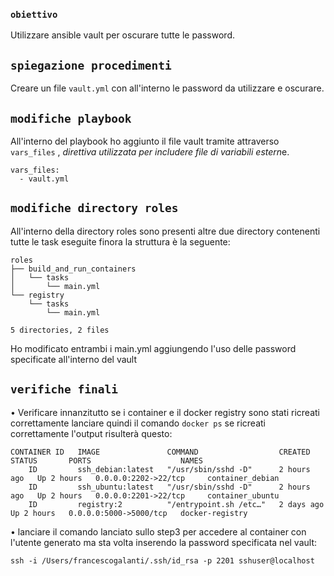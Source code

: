 ### **`obiettivo`**
Utilizzare ansible vault per oscurare tutte le password.

## `spiegazione procedimenti`

Creare un file `vault.yml` con all'interno le password da utilizzare e oscurare.

## `modifiche playbook`

All'interno del playbook ho aggiunto il file vault tramite attraverso `vars_files` , *direttiva utilizzata per includere file di variabili estern*e.

    vars_files:
      - vault.yml
## `modifiche directory roles`

All'interno della directory roles sono presenti altre due directory contenenti tutte le task eseguite finora la struttura è la seguente:

    roles
    ├── build_and_run_containers
    │   └── tasks
    │       └── main.yml
    └── registry
        └── tasks
            └── main.yml

    5 directories, 2 files
Ho modificato entrambi i main.yml aggiungendo l'uso delle password specificate all'interno del vault

## `verifiche finali`

• Verificare innanzitutto se i container e il docker registry sono stati ricreati correttamente lanciare quindi il comando `docker ps`
se ricreati correttamente l'output risulterà questo:

    CONTAINER ID   IMAGE               COMMAND                  CREATED       STATUS       PORTS                    NAMES
        ID         ssh_debian:latest   "/usr/sbin/sshd -D"      2 hours ago   Up 2 hours   0.0.0.0:2202->22/tcp     container_debian
        ID         ssh_ubuntu:latest   "/usr/sbin/sshd -D"      2 hours ago   Up 2 hours   0.0.0.0:2201->22/tcp     container_ubuntu
        ID         registry:2          "/entrypoint.sh /etc…"   2 days ago    Up 2 hours   0.0.0.0:5000->5000/tcp   docker-registry
    
• lanciare il comando lanciato sullo step3 per accedere al container con l'utente generato ma sta volta inserendo la password specificata nel vault:

`ssh -i /Users/francescogalanti/.ssh/id_rsa -p 2201 sshuser@localhost` 

